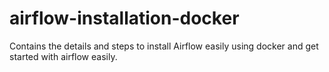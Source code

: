 # airflow-installation-docker
Contains the details and steps to install Airflow easily using docker and get started with airflow easily.
